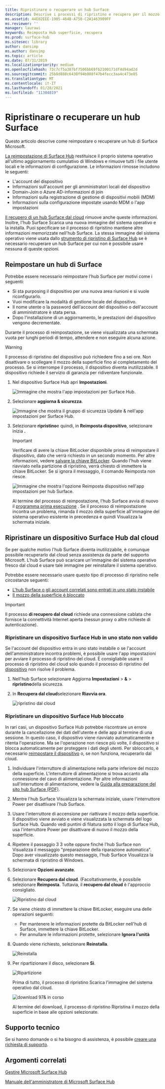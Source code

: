 ```yaml
---
title: Ripristinare o recuperare un hub Surface
description: Descrive i processi di ripristino e recupero per il mozzo della superficie e fornisce istruzioni.
ms.assetid: 44E82EEE-1905-464B-A758-C2A1463909FF
ms.reviewer: ''
manager: laurawi
keywords: Reimposta Hub superficie, recupera
ms.prod: surface-hub
ms.sitesec: library
author: dansimp
ms.author: dansimp
ms.topic: article
ms.date: 07/31/2019
ms.localizationpriority: medium
ms.openlocfilehash: 73c7cf5a387bf7506bb69f62100171df4d94ad2d
ms.sourcegitcommit: 25b8d880c6438f94b008f47b4fecc3aa4c473e85
ms.translationtype: MT
ms.contentlocale: it-IT
ms.lasthandoff: 01/28/2021
ms.locfileid: "11304819"
---
```

# Ripristinare o recuperare un hub Surface

Questo articolo descrive come reimpostare o recuperare un hub di Surface Microsoft.  

[La reimpostazione di Surface Hub](#reset-a-surface-hub) restituisce il proprio sistema operativo all'ultimo aggiornamento cumulativo di Windows e rimuove tutti i file utente locali e le informazioni di configurazione. Le informazioni rimosse includono le seguenti:

- L'account del dispositivo
- Informazioni sull'account per gli amministratori locali del dispositivo
- Domain-Join o Azure AD-informazioni di join
- Informazioni sulla registrazione di gestione di dispositivi mobili (MDM)
- Informazioni sulla configurazione impostate usando MDM o l'app impostazioni

[Il recupero di un hub Surface dal cloud](#recover-a-surface-hub-from-the-cloud) rimuove anche queste informazioni. Inoltre, l'hub Surface Scarica una nuova immagine del sistema operativo e la installa. Puoi specificare se il processo di ripristino mantiene altre informazioni memorizzate nell'hub Surface. La stessa immagine del sistema operativo viene usata dallo [strumento di ripristino di Surface Hub](surface-hub-recovery-tool.md) se è necessario recuperare un hub Surface per cui non è possibile usare nessuna di queste opzioni.

## Reimpostare un hub di Surface

Potrebbe essere necessario reimpostare l'hub Surface per motivi come i seguenti:

- Si sta purposing il dispositivo per una nuova area riunioni e si vuole riconfigurarlo.
- Vuoi modificare la modalità di gestione locale del dispositivo.
- Il nome utente o la password dell'account del dispositivo o dell'account di amministratore è stata persa.
- Dopo l'installazione di un aggiornamento, le prestazioni del dispositivo vengono decrementate.

Durante il processo di reimpostazione, se viene visualizzata una schermata vuota per lunghi periodi di tempo, attendere e non eseguire alcuna azione.

> [!WARNING]
> Il processo di ripristino del dispositivo può richiedere fino a sei ore. Non disattivare o scollegare il mozzo della superficie fino al completamento del processo. Se si interrompe il processo, il dispositivo diventa inutilizzabile. Il dispositivo richiede il servizio di garanzia per ridiventare funzionale.

1. Nel dispositivo Surface Hub apri **Impostazioni**.

   ![Immagine che mostra l'app impostazioni per Surface Hub.](images/sh-settings.png)

2. Selezionare **aggiorna & sicurezza**.

   ![Immagine che mostra il gruppo di sicurezza Update & nell'app impostazioni per Surface Hub.](images/sh-settings-update-security.png)

3. Selezionare **ripristino**e quindi, in **Reimposta dispositivo**, selezionare inizia **.**

   > [!IMPORTANT]
   > Verificare di avere la chiave BitLocker disponibile prima di reimpostare il dispositivo, dato che verrà richiesto in un secondo momento. Per altre informazioni, vedere [salvare la chiave BitLocker](save-bitlocker-key-surface-hub.md). Quando l'hub viene riavviato nella partizione di ripristino, verrà chiesto di immettere la chiave BitLocker. Se si ignora il messaggio, il comando Reimposta non riesce.
   
   ![Immagine che mostra l'opzione Reimposta dispositivo nell'app impostazioni per hub Surface.](images/sh-settings-reset-device.png)

   Al termine del processo di reimpostazione, l'hub Surface avvia di nuovo il [programma prima esecuzione](first-run-program-surface-hub.md) . Se il processo di reimpostazione incontra un problema, rimanda il mozzo della superficie all'immagine del sistema operativo esistente in precedenza e quindi Visualizza la schermata iniziale.

<span id="cloud-recovery" />

## Ripristinare un dispositivo Surface Hub dal cloud

Se per qualche motivo l'hub Surface diventa inutilizzabile, è comunque possibile recuperarlo dal cloud senza assistenza da parte del supporto Microsoft. L'hub Surface può scaricare un'immagine del sistema operativo fresco dal cloud e usare tale immagine per reinstallare il sistema operativo.

Potrebbe essere necessario usare questo tipo di processo di ripristino nelle circostanze seguenti:

- [L'hub Surface o gli account correlati sono entrati in uno stato instabile](#recover-a-surface-hub-in-a-bad-state)
- [Il mozzo della superficie è bloccato](#recover-a-locked-surface-hub)

>[!IMPORTANT]
>Il processo **di recupero dal cloud** richiede una connessione cablata che fornisce la connettività Internet aperta (nessun proxy o altre richieste di autenticazione).

### Ripristinare un dispositivo Surface Hub in uno stato non valido

Se l'account del dispositivo entra in uno stato instabile o se l'account dell'amministratore incontra problemi, è possibile usare l'app impostazioni per avviare il processo di ripristino del cloud. È consigliabile usare il processo di ripristino del cloud solo quando il processo di ripristino del [dispositivo](#reset-a-surface-hub) non risolve il problema.

1. Nell'hub Surface selezionare Aggiorna **Impostazioni** &gt; **&** &gt; **ripristino**della sicurezza.

2. In **Recupera dal cloud**selezionare **Riavvia ora**.

   ![ripristino dal cloud](images/recover-from-the-cloud.png)

### Ripristinare un dispositivo Surface Hub bloccato

In rari casi, un dispositivo Surface Hub potrebbe riscontrare un errore durante la cancellazione dei dati dell'utente e delle app al termine di una sessione. In questo caso, il dispositivo viene riavviato automaticamente e ritenta l'operazione. Ma se l'operazione non riesce più volte, il dispositivo si blocca automaticamente per proteggere i dati degli utenti. Per sbloccarlo, è necessario [reimpostare il dispositivo](#reset-a-surface-hub) o, se non funziona, recuperarlo dal cloud.

1. Individuare l'interruttore di alimentazione nella parte inferiore del mozzo della superficie. L'interruttore di alimentazione si trova accanto alla connessione del cavo di alimentazione. Per altre informazioni sull'interruttore di alimentazione, vedere la [Guida alla preparazione del sito hub Surface (PDF)](surface-hub-site-readiness-guide.md).

2. Mentre l'hub Surface Visualizza la schermata iniziale, usare l'interruttore Power per disattivare l'hub Surface.

3. Usare l'interruttore di accensione per riattivare il mozzo della superficie. Il dispositivo viene avviato e viene visualizzata la schermata del logo Surface Hub. Quando vedi puntini di filatura sotto il logo di Surface Hub, usa l'interruttore Power per disattivare di nuovo il mozzo della superficie.  

4. Ripetere il passaggio 3 3 volte oppure finché l'hub Surface non Visualizza il messaggio "preparazione della riparazione automatica". Dopo aver visualizzato questo messaggio, l'hub Surface Visualizza la schermata di ripristino di Windows.

5. Selezionare **Opzioni avanzate**.

6. Selezionare **Recupera dal cloud**. (Facoltativamente, è possibile selezionare **Reimposta**. Tuttavia, il **recupero dal cloud** è l'approccio consigliato.

   ![Ripristino dal cloud](images/recover-from-cloud.png)
7. Se viene chiesto di immettere la chiave BitLocker, eseguire una delle operazioni seguenti:

   - Per mantenere le informazioni protette da BitLocker nell'hub di Surface, immettere la chiave BitLocker.
   - Per annullare le informazioni protette, selezionare **Ignora l'unità**  

8. Quando viene richiesto, selezionare **Reinstalla**.

    ![Reinstalla](images/reinstall.png)

9. Per ripartizionare il disco, selezionare **Sì**.

   ![Ripartizione](images/repartition.png)

   Prima di tutto, il processo di ripristino Scarica l'immagine del sistema operativo dal cloud.  

   ![download 97& in corso](images/recover-progress.png)

   Al termine del download, il processo di ripristino Ripristina il mozzo della superficie in base alle opzioni selezionate.
   

## Supporto tecnico

Se si hanno domande o si ha bisogno di assistenza, è possibile [creare una richiesta di supporto](https://support.microsoft.com/supportforbusiness/productselection).


## Argomenti correlati

[Gestire Microsoft Surface Hub](manage-surface-hub.md)

[Manuale dell'amministratore di Microsoft Surface Hub](surface-hub-administrators-guide.md)
